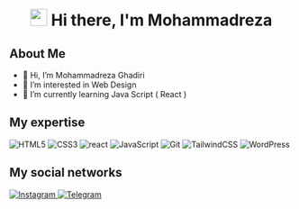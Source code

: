 <h1 align="center">
  <br>
   <img src="https://raw.githubusercontent.com/aemmadi/aemmadi/master/wave.gif" width="30">
  Hi there, I'm Mohammadreza
</h1>





## About Me
<!---
GhMamadreza84/GhMamadreza84 is a ✨ special ✨ repository because its `README.md` (this file) appears on your GitHub profile.
You can click the Preview link to take a look at your changes.
--->

- 👋 Hi, I’m Mohammadreza Ghadiri
- 👀 I’m interested in Web Design
- 🌱 I’m currently learning Java Script ( React )

## My expertise
<p>

<img alt="HTML5" src="https://img.shields.io/badge/html5-%23E34F26.svg?style=for-the-badge&logo=html5&logoColor=white" />
<img alt="CSS3" src="https://img.shields.io/badge/css3-%231572B6.svg?style=for-the-badge&logo=css3&logoColor=white" />
<img alt="react" src="https://img.shields.io/badge/react-%2320232a.svg?style=for-the-badge&logo=react&logoColor=%2361DAFB" />
<img alt="JavaScript" src="https://img.shields.io/badge/javascript-%23323330.svg?style=for-the-badge&logo=javascript&logoColor=%23F7DF1E" />
<img alt="Git" src="https://img.shields.io/badge/git-%23F05033.svg?style=for-the-badge&logo=git&logoColor=white" />
<img alt="TailwindCSS" src="https://img.shields.io/badge/tailwindcss-%2338B2AC.svg?style=for-the-badge&logo=tailwind-css&logoColor=white" />
<img alt="WordPress" src="https://img.shields.io/badge/WordPress-%23117AC9.svg?style=for-the-badge&logo=WordPress&logoColor=white" />  

</p>


## My social networks
<a href="https://www.instagram.com/gh_mamadreza">
    <img alt="Instagram" src="https://img.shields.io/badge/Instagram-%23E4405F.svg?style=for-the-badge&logo=Instagram&logoColor=white" />
</a>
<a href="https://t.me/Gh_Mamadreza">
    <img alt="Telegram" src="https://img.shields.io/badge/Telegram-2CA5E0?style=for-the-badge&logo=telegram&logoColor=white" />
</a>
